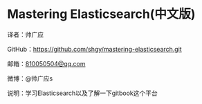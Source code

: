 # Mastering Elasticsearch(中文版)

译者：帅广应

GitHub：https://github.com/shgy/mastering-elasticsearch.git

邮箱：810050504@qq.com

微博：@帅广应s


说明：学习Elasticsearch以及了解一下gitbook这个平台


